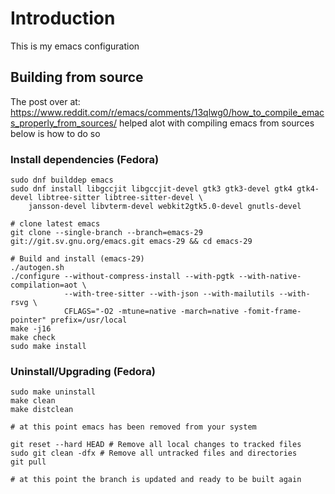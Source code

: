 # Introduction
This is my emacs configuration

## Building from source
The post over at: https://www.reddit.com/r/emacs/comments/13qlwg0/how_to_compile_emacs_properly_from_sources/
helped alot with compiling emacs from sources below is how to do so

### Install dependencies (Fedora)
```
sudo dnf builddep emacs
sudo dnf install libgccjit libgccjit-devel gtk3 gtk3-devel gtk4 gtk4-devel libtree-sitter libtree-sitter-devel \
    jansson-devel libvterm-devel webkit2gtk5.0-devel gnutls-devel

# clone latest emacs
git clone --single-branch --branch=emacs-29 git://git.sv.gnu.org/emacs.git emacs-29 && cd emacs-29
    
# Build and install (emacs-29)
./autogen.sh
./configure --without-compress-install --with-pgtk --with-native-compilation=aot \
            --with-tree-sitter --with-json --with-mailutils --with-rsvg \
            CFLAGS="-O2 -mtune=native -march=native -fomit-frame-pointer" prefix=/usr/local
make -j16
make check
sudo make install
```

### Uninstall/Upgrading (Fedora)
```
sudo make uninstall
make clean
make distclean

# at this point emacs has been removed from your system

git reset --hard HEAD # Remove all local changes to tracked files
sudo git clean -dfx # Remove all untracked files and directories
git pull

# at this point the branch is updated and ready to be built again
```

